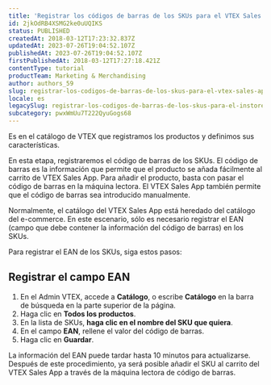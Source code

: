 ```yaml
---
title: 'Registrar los códigos de barras de los SKUs para el VTEX Sales App'
id: 2jkOdRB4XSMG2ke0uUQIKS
status: PUBLISHED
createdAt: 2018-03-12T17:23:32.837Z
updatedAt: 2023-07-26T19:04:52.107Z
publishedAt: 2023-07-26T19:04:52.107Z
firstPublishedAt: 2018-03-12T17:27:18.421Z
contentType: tutorial
productTeam: Marketing & Merchandising
author: authors_59
slug: registrar-los-codigos-de-barras-de-los-skus-para-el-vtex-sales-app
locale: es
legacySlug: registrar-los-codigos-de-barras-de-los-skus-para-el-instore
subcategory: pwxWmUu7T222QyuGogs68
---
```


Es en el catálogo de VTEX que registramos los productos y definimos sus características.

En esta etapa, registraremos el código de barras de los SKUs. El código de barras es la información que permite que el producto se añada fácilmente al carrito de VTEX Sales App. Para añadir el producto, basta con pasar el código de barras en la máquina lectora. El VTEX Sales App también permite que el código de barras sea introducido manualmente.

Normalmente, el catálogo del VTEX Sales App está heredado del catálogo del e-commerce. En este escenario, sólo es necesario registrar el EAN (campo que debe contener la información del código de barras) en los SKUs.

Para registrar el EAN de los SKUs, siga estos pasos:

## Registrar el campo EAN

1. En el Admin VTEX, accede a __Catálogo__, o escribe __Catálogo__ en la barra de búsqueda en la parte superior de la página.
2. Haga clic en __Todos los productos__.
3. En la lista de SKUs, __haga clic en el nombre del SKU que quiera__.
4. En el campo __EAN__, rellene el valor del código de barras.
5. Haga clic en __Guardar__.

La información del EAN puede tardar hasta 10 minutos para actualizarse. Después de este procedimiento, ya será posible añadir el SKU al carrito del VTEX Sales App a través de la máquina lectora de código de barras.
